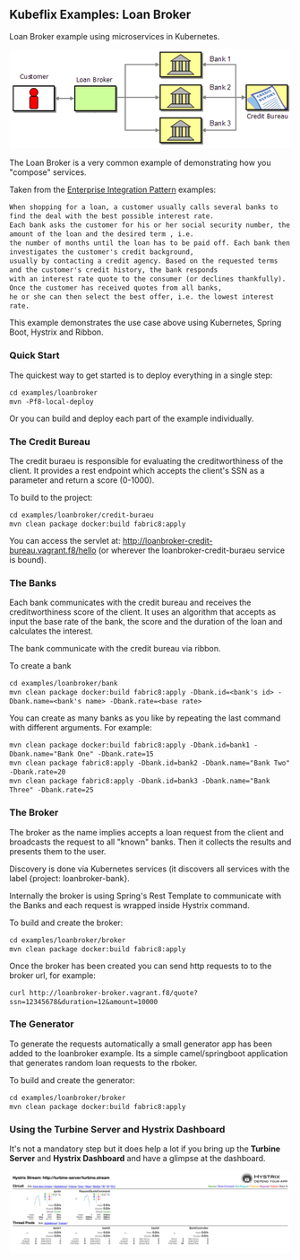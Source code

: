 Kubeflix Examples: Loan Broker
------------------------------

Loan Broker example using microservices in Kubernetes. 

![Loan Broker Architecture](images/LoanBroker.png "Loan Broker Architecture")

The Loan Broker is a very common example of demonstrating how you "compose" services.
    
Taken from the [Enterprise Integration Pattern](http://www.enterpriseintegrationpatterns.com/patterns/messaging/ComposedMessagingExample.html) examples:    
    
    When shopping for a loan, a customer usually calls several banks to find the deal with the best possible interest rate. 
    Each bank asks the customer for his or her social security number, the amount of the loan and the desired term , i.e. 
    the number of months until the loan has to be paid off. Each bank then investigates the customer's credit background, 
    usually by contacting a credit agency. Based on the requested terms and the customer's credit history, the bank responds 
    with an interest rate quote to the consumer (or declines thankfully). Once the customer has received quotes from all banks, 
    he or she can then select the best offer, i.e. the lowest interest rate.
        
This example demonstrates the use case above using Kubernetes, Spring Boot, Hystrix and Ribbon.

### Quick Start

The quickest way to get started is to deploy everything in a single step:

    cd examples/loanbroker
    mvn -Pf8-local-deploy

Or you can build and deploy each part of the example individually.    
    
### The Credit Bureau

The credit buraeu is responsible for evaluating the creditworthiness of the client.
It provides a rest endpoint which accepts the client's SSN as a parameter and return a score (0-1000).

To build to the project:

    cd examples/loanbroker/credit-buraeu
    mvn clean package docker:build fabric8:apply   
        
You can access the servlet at: http://loanbroker-credit-bureau.vagrant.f8/hello (or wherever the loanbroker-credit-buraeu service is bound).
        
        
### The Banks

Each bank communicates with the credit bureau and receives the creditworthiness score of the client.
It uses an algorithm that accepts as input the base rate of the bank, the score and the duration of the loan and calculates the interest.

The bank communicate with the credit bureau via ribbon.

To create a bank

    cd examples/loanbroker/bank
    mvn clean package docker:build fabric8:apply -Dbank.id=<bank's id> -Dbank.name=<bank's name> -Dbank.rate=<base rate>

You can create as many banks as you like by repeating the last command with different arguments. For example:

    mvn clean package docker:build fabric8:apply -Dbank.id=bank1 -Dbank.name="Bank One" -Dbank.rate=15
    mvn clean package fabric8:apply -Dbank.id=bank2 -Dbank.name="Bank Two" -Dbank.rate=20
    mvn clean package fabric8:apply -Dbank.id=bank3 -Dbank.name="Bank Three" -Dbank.rate=25

### The Broker

The broker as the name implies accepts a loan request from the client and broadcasts the request to all "known" banks.
Then it collects the results and presents them to the user.

Discovery is done via Kubernetes services (it discovers all services with the label {project: loanbroker-bank}.

Internally the broker is using Spring's Rest Template to communicate with the Banks and each request is wrapped inside Hystrix command.

To build and create the broker:

    cd examples/loanbroker/broker
    mvn clean package docker:build fabric8:apply   

Once the broker has been created you can send http requests to to the broker url, for example:
    
    curl http://loanbroker-broker.vagrant.f8/quote?ssn=12345678&duration=12&amount=10000


### The Generator

To generate the requests automatically a small generator app has been added to the loanbroker example. Its a simple camel/springboot application that generates random loan requests to the rboker.

To build and create the generator:

    cd examples/loanbroker/broker
    mvn clean package docker:build fabric8:apply
    
### Using the Turbine Server and Hystrix Dashboard

It's not a mandatory step but it does help a lot if you bring up the **Turbine Server** and **Hystrix Dashboard** and have a glimpse at the dashboard.
    
![Hello World Dashboard](images/loanbroker-dashboard.png "Hello World Dashboard")    